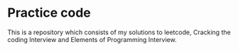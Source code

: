 # Practice code
This is a repository which consists of my solutions to leetcode, Cracking the coding Interview and Elements of Programming Interview.